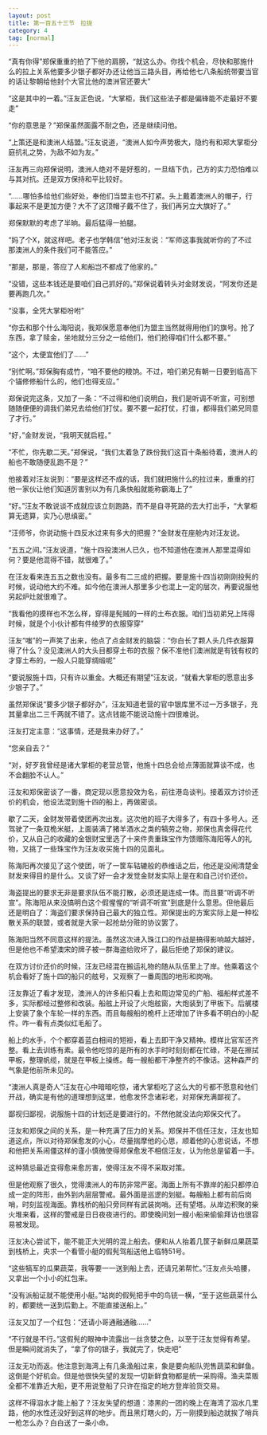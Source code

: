 ```yaml
---
layout: post
title: 第一百五十三节　拉拢
category: 4
tag: [normal]
---
```


“真有你得”郑保重重的拍了下他的肩膀，“就这么办。你找个机会，尽快和那施什么的拉上关系他要多少银子都好办还让他当三路头目，再给他七八条船统带要当官的话让黎朝给他封个大官比他的澳洲官还要大”

“这是其中的一着。”汪友正色说，“大掌柜，我们这些法子都是偏锋能不走最好不要走”

“你的意思是？”郑保虽然面露不耐之色，还是继续问他。

“上策还是和澳洲人结盟。”汪友说道，“澳洲人如今声势极大，隐约有和郑大掌柜分庭抗礼之势，为敌不如为友。”

汪友再三向郑保说明，澳洲人绝对不是好惹的，一旦结下仇，己方的实力恐怕难以与其对抗。还是双方保持和平比较好。

“……哪怕多给他们些好处，奉他们当盟主也不打紧。头上戴着澳洲人的帽子，行事起来不是更加方便？大不了这顶帽子戴不住了，我们再另立大旗好了。”

郑保默默的考虑了半晌。最后猛得一拍腿。

“妈了个X，就这样吧。老子也学韩信”他对汪友说：“军师这事我就听你的了不过那澳洲人的条件我们可不能答应。”

“那是，那是，答应了人和船岂不都成了他家的。”

“没错，这些本钱还是要咱们自己抓好的。”郑保说着转头对金财发说，“阿发你还是要再跑几次。”

“没事，全凭大掌柜吩咐”

“你去和那个什么海阳说，我郑保愿意奉他们为盟主当然就得用他们的旗号。抢了东西，拿了赎金，坐地就分三分之一给他们，他们抢得咱们什么都不要。”

“这个，太便宜他们了……”

“别忙啊。”郑保胸有成竹，“咱不要他的粮饷。不过，咱们弟兄有朝一日要到临高下个锚修修船什么的，他们也得支应。”

郑保说完这条，又加了一条：“不过得和他们说明白，我们是听调不听宣，可别想随随便便的调我们弟兄去给他们打仗。要不要一起打仗，打谁，都得我们弟兄同意了才行。”

“好，”金财发说，“我明天就启程。”

“不忙，你先歇二天。”郑保说，“我们太着急了跌份我们这百十条船待着，澳洲人的船也不敢随便乱跑不是？”

他接着对汪友说到：“要是这样还不成的话，我们就把施什么的拉过来，重重的打他一家伙让他们知道厉害别以为有几条快船就能称霸海上了”

“好。”汪友不敢说谈不成就应该立刻跑路，而不是自寻死路的去大打出手，“大掌柜算无遗算，实乃心思缜密。”

“汪师爷，你说动施十四反水过来有多大的把握？”金财发在座舱内对汪友说。

“五五之间。”汪友说道，“施十四投澳洲人已久，也不知道他在澳洲人那里混得如何？要是他混得不错，就很难了。”

在汪友看来连五五之数也没有。最多有二三成的把握。要是施十四当初刚刚投髡的时候，说动他大约不难。如今他在澳洲人那里多少也混上一定的层次，再要说服他另起炉灶就很难了。

“我看他的摸样也不怎么样，穿得是髡贼的一样的土布衣服。咱们当初弟兄上阵得时候，就是个小伙计都有件绫罗的衣服穿穿”

汪友“嗤”的一声笑了出来，他点了点金财发的脑袋：“你白长了颗人头几件衣服算得了什么？没见澳洲人的大头目都穿土布的衣服？保不准他们澳洲就是有钱有权的才穿土布的，一般人只能穿绸缎呢”

“要说服施十四，只有许以重金。大概还有期望”汪友说，“就看大掌柜的愿意出多少银子了。”

虽然郑保说“要多少银子都好办”，汪友知道老营的官中银库里不过一万多银子，充其量拿出二三千两就不错了。这点钱能不能说动施十四很难说。

汪友打定主意：“这事情，还是我来办好了。”

“您亲自去？”

“对，好歹我曾经是诸大掌柜的老营总管，他施十四总会给点薄面就算谈不成，也不会翻脸不认人。”

汪友和郑保密谈了一番，商定现以愿意投效为名，前往港岛谈判。接着双方讨价还价的机会，他设法混到施十四的船上，再做密谈。

歇了二天，金财发带着使团再次出发。这次他的班子大得多了，有四十多号人。还驾驶了一条双桅米艇，上面装满了猪羊酒水之类的犒劳之物，郑保也真舍得花代价，又从自己的收藏的金银财宝里选了十来件贵重珠宝作为馈赠陈海阳等人的礼物，又挑了一些珠宝作为汪友收买施十四的见面礼。

陈海阳再次接见了这个使团，听了一筐车轱辘般的恭维话之后，他还是没闹清楚金财发来得目的是什么。又谈了好一会才发觉金财发实际上是在和自己讨价还价。

海盗提出的要求无非是要求队伍不能打散，必须还是连成一体。而且要“听调不听宣”。陈海阳从来没搞明白这个假惺惺的“听调不听宣”到底是什么意思。但他最后还是明白了：海盗们要求保持自己最大的独立性。郑保提出的方案实际上是一种松散关系的联盟，或者就是大家一起抢劫分赃的协议罢了。

陈海阳当然不同意这样的提法。虽然这次进入珠江口的作战是搞得影响越大越好，但是他也不希望澳宋的牌子被一群海盗给败坏了，最后拒绝了郑保的建议。

在双方讨价还价的时候，汪友已经混在搬运礼物的随从队伍里上了岸。他乘着这个机会看好了施十四的船只的舷号，又观察了一番周围的地形和岗哨。

汪友靠近了看才发现，澳洲人的许多船只看上去和周边常见的广船、福船样式差不多，实际都经过整修和改装。船舷上开设了火炮舷窗，大炮装到了甲板下。后艉楼上安装了象个车轮一样的东西。而且每艘船的桅杆上还增加了许多看不明白的小配件。咋一看有点类似红毛船了。

船上的水手，个个都穿着蓝白相间的短褂，看上去即干净又精神。模样比官军还齐整。看上去训练有素。最令他吃惊的是所有的水手时时刻刻都在忙碌，不是在擦拭甲板，整理帆缆，就是在甲板上操练。每一艘船都干净整齐的不像话。这种森严的气象是他前所未见的。

“澳洲人真是奇人”汪友在心中暗暗吃惊，诸大掌柜吃了这么大的亏都不愿意和他们开战，确实是有他的道理想到这里，他愈发怀念诸彩老，对郑保充满鄙视了。

鄙视归鄙视，说服施十四的计划还是要进行的。不然他就没法向郑保交代了。

汪友和郑保之间的关系，是一种充满了压力的关系。郑保并不信任汪友，汪友也知道这点，所以对待郑保愈发的小心，尽量揣摩他的心思，顺着他的心思说话，不想和他把关系闹僵这样的谨小慎微使得郑保愈发不相信汪友，认为他总是留着一手。

这种猜忌最近变得愈来愈厉害，使得汪友不得不采取对策。

但是他观察了很久，觉得澳洲人的布防非常严密。海面上所有不靠岸的船只都停泊成一定的阵形，由外到内层层警戒。最外面是巡逻的划艇。每艘船上都有前后岗哨，时刻监视海面。靠栈桥的船只旁同样有武装岗哨。还有望塔。从岸边积聚的柴火堆来看，这样的警戒是日日夜夜进行的。即使晚间划一艘小船来偷偷拜访也很容易被发现。

汪友决心尝试下，能不能正大光明的混上船去。便和从人抬着几筐子新鲜瓜果蔬菜到栈桥上，央求一个看管小艇的假髡驾船送他上临特51号。

“这些犒军的瓜果蔬菜，我等要一一送到船上去，还请兄弟帮忙。”汪友点头哈腰，又拿出一个小小的红包来。

“没有派船证就不能使用小艇。”站岗的假髡把手中的鸟铳一横，“至于这些蔬菜什么的，都要统一送到后勤上。不能直接送船上。”

汪友又加了一个红包：“还请小哥通融通融……”

“不行就是不行。”这假髡的眼神中流露出一丝贪婪之色，以至于汪友觉得有希望。但是瞬间就消失了，“拿了你的银子，我就完了，快走吧”

汪友无功而返。他注意到海湾上有几条渔船过来，象是要向船队兜售蔬菜和鲜鱼。这倒是个好机会。但是他很快失望的发现一切新鲜食物都是统一采购得。渔夫菜贩全都不准靠近大船，更不用说登船了只许在指定的地方登岸验货交易。

这样不得泅水才能上船了？汪友失望的想道：漆黑的一团的晚上在海湾了泅水几里路，他的水性还没好到这样的地步。而且黑灯瞎火的，万一刚摸到船边就挨了哨兵一枪怎么办？白白送了一条小命。
